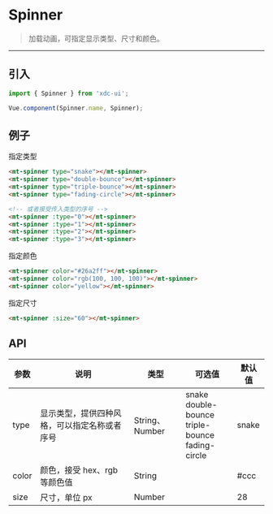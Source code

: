 # Spinner

> 加载动画，可指定显示类型、尺寸和颜色。

-----------

## 引入

```javascript
import { Spinner } from 'xdc-ui';

Vue.component(Spinner.name, Spinner);
```

## 例子

指定类型
```html
<mt-spinner type="snake"></mt-spinner>
<mt-spinner type="double-bounce"></mt-spinner>
<mt-spinner type="triple-bounce"></mt-spinner>
<mt-spinner type="fading-circle"></mt-spinner>

<!-- 或者接受传入类型的序号 -->
<mt-spinner :type="0"></mt-spinner>
<mt-spinner :type="1"></mt-spinner>
<mt-spinner :type="2"></mt-spinner>
<mt-spinner :type="3"></mt-spinner>
```

指定颜色
```html
<mt-spinner color="#26a2ff"></mt-spinner>
<mt-spinner color="rgb(100, 100, 100)"></mt-spinner>
<mt-spinner color="yellow"></mt-spinner>
```

指定尺寸
```html
<mt-spinner :size="60"></mt-spinner>
```


## API
| 参数 | 说明 | 类型 | 可选值 | 默认值 |
|------|-------|---------|-------|--------|
| type | 显示类型，提供四种风格，可以指定名称或者序号 | String、Number| snake <br> double-bounce <br> triple-bounce <br> fading-circle | snake |
| color | 颜色，接受 hex、rgb 等颜色值 | String | | #ccc |
| size | 尺寸，单位 px | Number || 28 |
